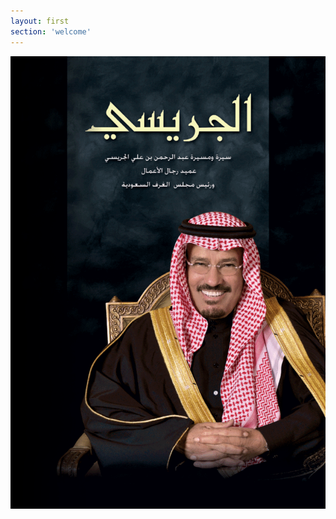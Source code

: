 ```yaml
---
layout: first
section: 'welcome'
---
```


<div class="first-cover">
<img src="/images/cover.gif"/>
</div>
